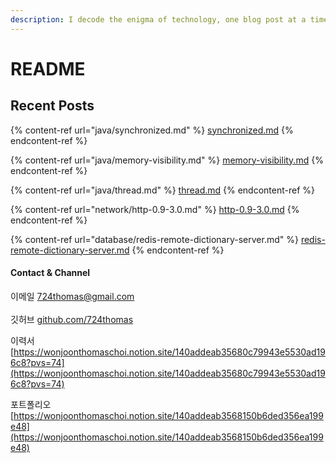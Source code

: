 ```yaml
---
description: I decode the enigma of technology, one blog post at a time.
---
```


# README

## Recent Posts

{% content-ref url="java/synchronized.md" %}
[synchronized.md](java/synchronized.md)
{% endcontent-ref %}

{% content-ref url="java/memory-visibility.md" %}
[memory-visibility.md](java/memory-visibility.md)
{% endcontent-ref %}

{% content-ref url="java/thread.md" %}
[thread.md](java/thread.md)
{% endcontent-ref %}

{% content-ref url="network/http-0.9-3.0.md" %}
[http-0.9-3.0.md](network/http-0.9-3.0.md)
{% endcontent-ref %}

{% content-ref url="database/redis-remote-dictionary-server.md" %}
[redis-remote-dictionary-server.md](database/redis-remote-dictionary-server.md)
{% endcontent-ref %}





#### Contact & Channel

이메일 724thomas@gmail.com\
\
깃허브 [github.com/724thomas](https://github.com/724thomas)

이력서 [https://wonjoonthomaschoi.notion.site/140addeab35680c79943e5530ad196c8?pvs=74](https://wonjoonthomaschoi.notion.site/140addeab35680c79943e5530ad196c8?pvs=74)

포트폴리오 [https://wonjoonthomaschoi.notion.site/140addeab3568150b6ded356ea199e48](https://wonjoonthomaschoi.notion.site/140addeab3568150b6ded356ea199e48)
